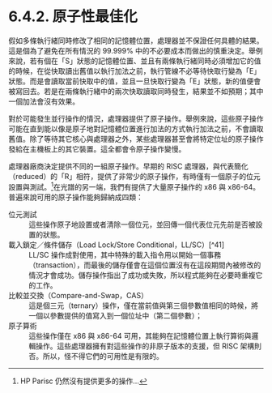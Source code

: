 # 6.4.2. 原子性最佳化

假如多條執行緒同時修改了相同的記憶體位置，處理器並不保證任何具體的結果。這是個為了避免在所有情況的 99.999% 中的不必要成本而做出的慎重決定。舉例來說，若有個在「S」狀態的記憶體位置、並且有兩條執行緒同時必須增加它的值的時候，在從快取讀出舊值以執行加法之前，執行管線不必等待快取行變為「E」狀態。而是會讀取當前快取中的值，並且一旦快取行變為「E」狀態，新的值便會被寫回去。若是在兩條執行緒中的兩次快取讀取同時發生，結果並不如預期；其中一個加法會沒有效果。

對於可能發生並行操作的情況，處理器提供了原子操作。舉例來說，這些原子操作可能在直到能以像是原子地對記憶體位置進行加法的方式執行加法之前，不會讀取舊值。除了等待其它核心與處理器之外，某些處理器甚至會將特定位址的原子操作發給在主機板上的其它裝置。這全都會令原子操作變慢。

處理器廠商決定提供不同的一組原子操作。早期的 RISC 處理器，與代表簡化（reduced）的「R」相符，提供了非常少的原子操作，有時僅有一個原子的位元設置與測試。[^40]在光譜的另一端，我們有提供了大量原子操作的 x86 與 x86-64。普遍來說可用的原子操作能夠歸納成四類：

<dl>
  <dt>位元測試</dt>
  <dd>這些操作原子地設置或者清除一個位元，並回傳一個代表位元先前是否被設置的狀態。</dd>

  <dt>載入鎖定／條件儲存（Load Lock/Store Conditional，LL/SC）[^41]</dt>
  <dd>LL/SC 操作成對使用，其中特殊的載入指令用以開始一個事務（transaction），而最後的儲存僅會在這個位置沒有在這段期間內被修改的情況才會成功。儲存操作指出了成功或失敗，所以程式能夠在必要時重複它的工作。</dd>

  <dt>比較並交換（Compare-and-Swap，CAS）</dt>
  <dd>這是個三元（ternary）操作，僅在當前值與第三個參數值相同的時候，將一個以參數提供的值寫入到一個位址中（第二個參數）；</dd>

  <dt>原子算術</dt>
  <dd>這些操作僅在 x86 與 x86-64 可用，其能夠在記憶體位置上執行算術與邏輯操作。這些處理器擁有對這些操作的非原子版本的支援，但 RISC 架構則否。所以，怪不得它們的可用性是有限的。</dd>
</dl>



[^40]: HP Parisc 仍然沒有提供更多的操作...

[^41]: 有些人會使用「鏈結（linked）」而非「鎖定」，這是一樣的。

